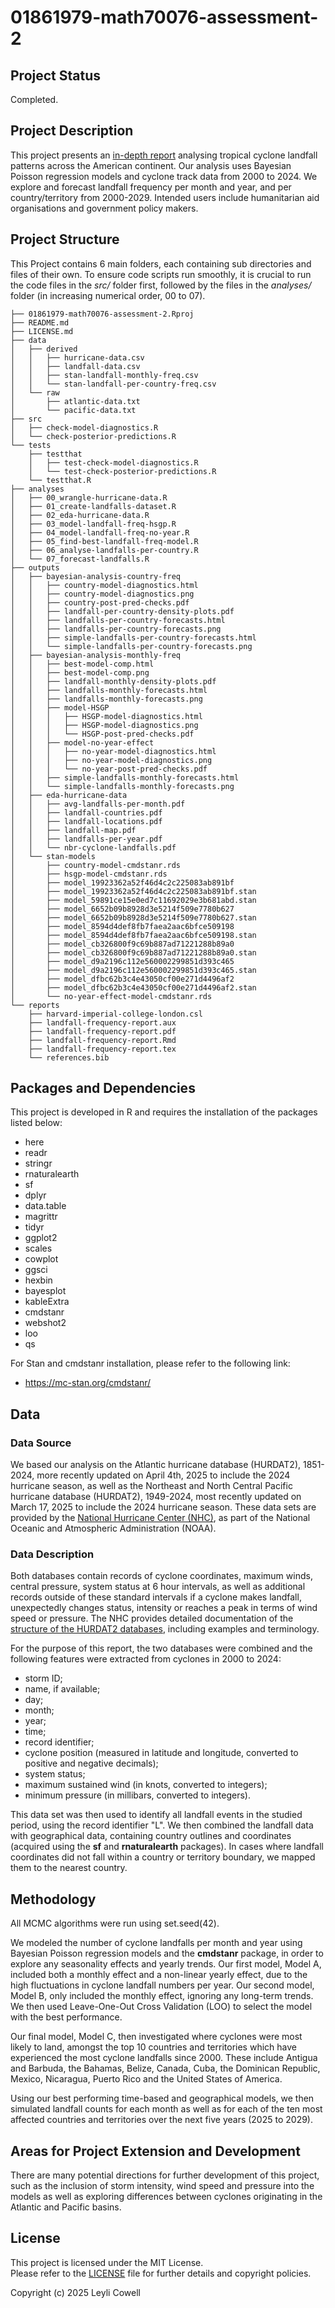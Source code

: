 # 01861979-math70076-assessment-2

## Project Status

Completed.

## Project Description

This project presents an [in-depth report](reports/landfall-frequency-report.pdf) analysing tropical cyclone landfall patterns across the
American continent. Our analysis uses Bayesian Poisson regression models and cyclone track
data from 2000 to 2024. We explore and forecast landfall frequency per month and year, and per country/territory from 2000-2029. 
Intended users include humanitarian aid organisations and government policy makers.

## Project Structure

This Project contains 6 main folders, each containing sub directories and files of their own.
To ensure code scripts run smoothly, it is crucial to run the code files in the *src/* folder first, followed
by the files in the *analyses/* folder (in increasing numerical order, 00 to 07).

```
├── 01861979-math70076-assessment-2.Rproj 
├── README.md
├── LICENSE.md
├── data
│   ├── derived
│   │   ├── hurricane-data.csv
│   │   ├── landfall-data.csv
│   │   ├── stan-landfall-monthly-freq.csv
│   │   └── stan-landfall-per-country-freq.csv
│   └── raw
│       ├── atlantic-data.txt
│       └── pacific-data.txt
├── src
│   ├── check-model-diagnostics.R
│   └── check-posterior-predictions.R
└── tests
    ├── testthat
    │   ├── test-check-model-diagnostics.R
    │   └── test-check-posterior-predictions.R
    └── testthat.R
├── analyses
│   ├── 00_wrangle-hurricane-data.R
│   ├── 01_create-landfalls-dataset.R
│   ├── 02_eda-hurricane-data.R
│   ├── 03_model-landfall-freq-hsgp.R
│   ├── 04_model-landfall-freq-no-year.R
│   ├── 05_find-best-landfall-freq-model.R
│   ├── 06_analyse-landfalls-per-country.R
│   └── 07_forecast-landfalls.R
├── outputs
│   ├── bayesian-analysis-country-freq
│   │   ├── country-model-diagnostics.html
│   │   ├── country-model-diagnostics.png
│   │   ├── country-post-pred-checks.pdf
│   │   ├── landfall-per-country-density-plots.pdf
│   │   ├── landfalls-per-country-forecasts.html
│   │   ├── landfalls-per-country-forecasts.png
│   │   ├── simple-landfalls-per-country-forecasts.html
│   │   └── simple-landfalls-per-country-forecasts.png
│   ├── bayesian-analysis-monthly-freq
│   │   ├── best-model-comp.html
│   │   ├── best-model-comp.png
│   │   ├── landfall-monthly-density-plots.pdf
│   │   ├── landfalls-monthly-forecasts.html
│   │   ├── landfalls-monthly-forecasts.png
│   │   ├── model-HSGP
│   │   │   ├── HSGP-model-diagnostics.html
│   │   │   ├── HSGP-model-diagnostics.png
│   │   │   └── HSGP-post-pred-checks.pdf
│   │   ├── model-no-year-effect
│   │   │   ├── no-year-model-diagnostics.html
│   │   │   ├── no-year-model-diagnostics.png
│   │   │   └── no-year-post-pred-checks.pdf
│   │   ├── simple-landfalls-monthly-forecasts.html
│   │   └── simple-landfalls-monthly-forecasts.png
│   ├── eda-hurricane-data
│   │   ├── avg-landfalls-per-month.pdf
│   │   ├── landfall-countries.pdf
│   │   ├── landfall-locations.pdf
│   │   ├── landfall-map.pdf
│   │   ├── landfalls-per-year.pdf
│   │   └── nbr-cyclone-landfalls.pdf
│   └── stan-models
│       ├── country-model-cmdstanr.rds
│       ├── hsgp-model-cmdstanr.rds
│       ├── model_19923362a52f46d4c2c225083ab891bf
│       ├── model_19923362a52f46d4c2c225083ab891bf.stan
│       ├── model_59891ce15e0ed7c11692029e3b681abd.stan
│       ├── model_6652b09b8928d3e5214f509e7780b627
│       ├── model_6652b09b8928d3e5214f509e7780b627.stan
│       ├── model_8594d4def8fb7faea2aac6bfce509198
│       ├── model_8594d4def8fb7faea2aac6bfce509198.stan
│       ├── model_cb326800f9c69b887ad71221288b89a0
│       ├── model_cb326800f9c69b887ad71221288b89a0.stan
│       ├── model_d9a2196c112e560002299851d393c465
│       ├── model_d9a2196c112e560002299851d393c465.stan
│       ├── model_dfbc62b3c4e43050cf00e271d4496af2
│       ├── model_dfbc62b3c4e43050cf00e271d4496af2.stan
│       └── no-year-effect-model-cmdstanr.rds
└── reports
    ├── harvard-imperial-college-london.csl
    ├── landfall-frequency-report.aux
    ├── landfall-frequency-report.pdf
    ├── landfall-frequency-report.Rmd
    ├── landfall-frequency-report.tex
    └── references.bib

```

## Packages and Dependencies

This project is developed in R and requires the installation of the packages listed below:

- here
- readr
- stringr
- rnaturalearth
- sf
- dplyr
- data.table
- magrittr
- tidyr
- ggplot2
- scales
- cowplot
- ggsci 
- hexbin 
- bayesplot 
- kableExtra
- cmdstanr 
- webshot2
- loo
- qs

For Stan and cmdstanr installation, please refer to the following link:

- https://mc-stan.org/cmdstanr/


## Data

### Data Source

We based our analysis on the Atlantic hurricane database (HURDAT2), 1851-2024, 
more recently updated on April 4th, 2025 to include the 2024 hurricane season, 
as well as the Northeast and North Central Pacific hurricane database (HURDAT2), 
1949-2024, most recently updated on March 17, 2025 to include the 2024 hurricane season. 
These data sets are provided by the [National Hurricane Center (NHC)](https://www.nhc.noaa.gov/data/), 
as part of the National Oceanic and Atmospheric Administration (NOAA). 

### Data Description

Both databases contain records of cyclone coordinates, maximum winds, central pressure, 
system status at 6 hour intervals, as well as additional records outside of these standard intervals 
if a cyclone makes landfall, unexpectedly changes status, intensity or reaches a peak in
terms of wind speed or pressure. The NHC provides detailed documentation of the 
[structure of the HURDAT2 databases](https://www.nhc.noaa.gov/data/hurdat/hurdat2-format-atl-1851-2021.pdf), 
including examples and terminology.

For the purpose of this report, the two databases were combined and the following 
features were extracted from cyclones in 2000 to 2024:

- storm ID;
- name, if available;
- day;
- month;
- year;
- time;
- record identifier;
- cyclone position (measured in latitude and longitude, converted to positive and negative decimals);
- system status;
- maximum sustained wind (in knots, converted to integers);
- minimum pressure (in millibars, converted to integers).

This data set was then used to identify all landfall events in the studied period, 
using the record identifier "L". We then combined the landfall data with geographical data, 
containing country outlines and coordinates (acquired using the **sf** and **rnaturalearth** packages).
In cases where landfall coordinates did not fall within a country or territory boundary, we mapped them to 
the nearest country. 

## Methodology

All MCMC algorithms were run using set.seed(42).

We modeled the number of cyclone landfalls per month and year using Bayesian
Poisson regression models and the **cmdstanr** package, in order to explore any seasonality effects and 
yearly trends. Our first model, Model A, included both a monthly effect and a non-linear yearly effect,
due to the high fluctuations in cyclone landfall numbers per year. Our second model, Model B, 
only included the monthly effect, ignoring any long-term trends. 
We then used Leave-One-Out Cross Validation (LOO) to
select the model with the best performance. 

Our final model, Model C, then investigated where cyclones were most likely to land, amongst the top 
10 countries and territories which have experienced the most cyclone landfalls since
2000. These include Antigua and Barbuda, the Bahamas, Belize, Canada, Cuba, 
the Dominican Republic, Mexico, Nicaragua, Puerto Rico and the United States of 
America.

Using our best performing time-based and geographical models, 
we then simulated landfall counts for each month as well as for each of the ten most 
affected countries and territories over the next five years (2025 to 2029). 


## Areas for Project Extension and Development

There are many potential directions for further development of this project, such as the inclusion of 
storm intensity, wind speed and pressure into the models as well as exploring differences between cyclones originating in the Atlantic and Pacific basins. 

## License

This project is licensed under the MIT License. \
Please refer to the [LICENSE](LICENSE.md) file for further details and copyright policies.

Copyright (c) 2025 Leyli Cowell

